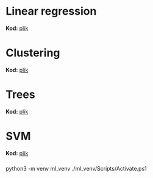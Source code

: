 # Linear regression

**Kod:** [plik](https://github.com/zezuul/ml25/blob/main/025_Exercises.ipynb)

# Clustering

**Kod:** [plik](https://github.com/zezuul/ml25/blob/main/clustering/047Clustering_Exercises.ipynb)

# Trees

**Kod:** [plik](https://github.com/zezuul/ml25/blob/main/trees/055Decision_trees_Exercises.ipynb)

# SVM

**Kod:** [plik](https://github.com/zezuul/ml25/blob/main/svm/065_SVM_Exercises.ipynb)

#####

python3 -m venv ml_venv
./ml_venv/Scripts/Activate.ps1
